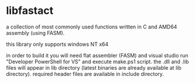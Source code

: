 # libfastact
a collection of most commonly used functions written in C and AMD64 assembly (using FASM).

this library only supports windows NT x64

in order to build it you will need flat assembler (FASM) and visual studio
run "Developer PowerShell for VS" and execute make.ps1 script.
the .dll and .lib files will appear in lib directory (latest binaries are already available at lib directory).
required header files are available in include directory.

